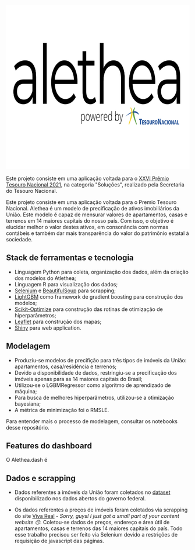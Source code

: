<p align="center">
  <img width="750" height="450" src="https://github.com/pbizil/alethea_stn/blob/main/alethea_stn.png">
</p>

Este projeto consiste em uma aplicação voltada para o [XXVI Prêmio Tesouro Nacional 2021](https://www.gov.br/tesouronacional/pt-br/tesouro-educacional/premio-tesouro), na categoria "Soluções", realizado pela Secretaria do Tesouro Nacional. 

Este projeto consiste em uma aplicação voltada para o Premio Tesouro Nacional. Alethea é um modelo de precificação de ativos imobiliários da União. Este modelo é capaz de mensurar valores de apartamentos, casas e terrenos em 14 maiores capitais do nosso país. Com isso, o objetivo é elucidar melhor o valor destes ativos, em consonância com normas contábeis e também dar mais transparência do valor do patrimônio estatal à sociedade.



## Stack de ferramentas e tecnologia

- Linguagem Python para coleta, organização dos dados, além da criação dos modelos do Atlethea;
- Linguagem R para visualização dos dados;
- [Selenium](https://github.com/SeleniumHQ/selenium) e [BeautifulSoup](https://beautiful-soup-4.readthedocs.io/en/latest/) para scrapping;
- [LightGBM](https://github.com/microsoft/LightGBM) como framework de gradient boosting para construção dos modelos;
- [Scikit-Optimize](https://github.com/scikit-optimize/scikit-optimize) para construção das rotinas de otimização de hiperparâmetros;
- [Leaflet](https://github.com/Leaflet/Leaflet) para construção dos mapas;
- [Shiny](https://github.com/rstudio/shiny) para web application.

## Modelagem 

- Produziu-se modelos de precifição para três tipos de imóveis da União: apartamentos, casa/residência e terrenos;
- Devido a disponibilidade de dados, restringiu-se a precificação dos imóveis apenas para as 14 maiores capitais do Brasil;
- Utilizou-se o LGBMRegressor como algoritmo de aprendizado de máquina;
- Para busca de melhores hiperparâmetros, utilizou-se a otimização bayesiana;
- A métrica de minimização foi o RMSLE. 

Para entender mais o processo de modelagem, consultar os notebooks desse repositório.

## Features do dashboard

O Alethea.dash é 


## Dados e scrapping 

- Dados referentes a imóveis da União foram coletados no [dataset](https://dados.gov.br/dataset/imoveis-da-uniao/resource/2a2cf651-3f93-4ce3-96a4-7df0a6d2d1e5) disponibilizado nos dados abertos do governo federal.

- Os dados referentes a preços de imóveis foram coletados via scrapping do site [Viva Real](https://www.vivareal.com.br/) - *Sorry, guys! I just got a small part of your content website :upside_down_face:*. Coletou-se dados de preços, endereço e área útil de apartamentos, casas e terrenos das 14 maiores capitais do país. Todo esse trabalho precisou ser feito via Selenium devido a restrições de requisição de javascript das páginas.  




